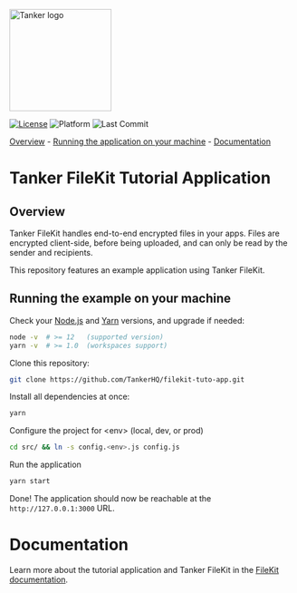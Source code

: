 [last-commit-badge]: https://img.shields.io/github/last-commit/TankerHQ/filekit-tuto-app.svg?label=Last%20commit&logo=github
[license-badge]: https://img.shields.io/badge/License-Apache%202.0-blue.svg
[license-link]: https://opensource.org/licenses/Apache-2.0
[platform-badge]: https://img.shields.io/static/v1.svg?label=Platform&message=javascript&color=lightgrey

<a href="#readme"><img src="https://tanker.io/images/github-logo.png" alt="Tanker logo" width="180" /></a>

[![License][license-badge]][license-link]
![Platform][platform-badge]
![Last Commit][last-commit-badge]

[Overview](#Overview) - [Running the application on your machine](#running-the-example-on-your-machine) - [Documentation](#documentation)

# Tanker FileKit Tutorial Application

## Overview

Tanker FileKit handles end-to-end encrypted files in your apps. Files are encrypted client-side, before being uploaded, and can only be read by the sender and recipients.

This repository features an example application using Tanker FileKit.

## Running the example on your machine

Check your [Node.js](https://nodejs.org/en/) and [Yarn](https://yarnpkg.com/en/docs/install) versions, and upgrade if needed:

```bash
node -v  # >= 12   (supported version)
yarn -v  # >= 1.0  (workspaces support)
```

Clone this repository:

```bash
git clone https://github.com/TankerHQ/filekit-tuto-app.git
```

Install all dependencies at once:
```bash
yarn
```

Configure the project for &lt;env&gt; (local, dev, or prod)
```bash
cd src/ && ln -s config.<env>.js config.js
```

Run the application
```bash
yarn start
```

Done! The application should now be reachable at the `http://127.0.0.1:3000` URL.

# Documentation

Learn more about the tutorial application and Tanker FileKit in the [FileKit documentation](https://docs.tanker.io/latest/tutorials/file-transfer/).
